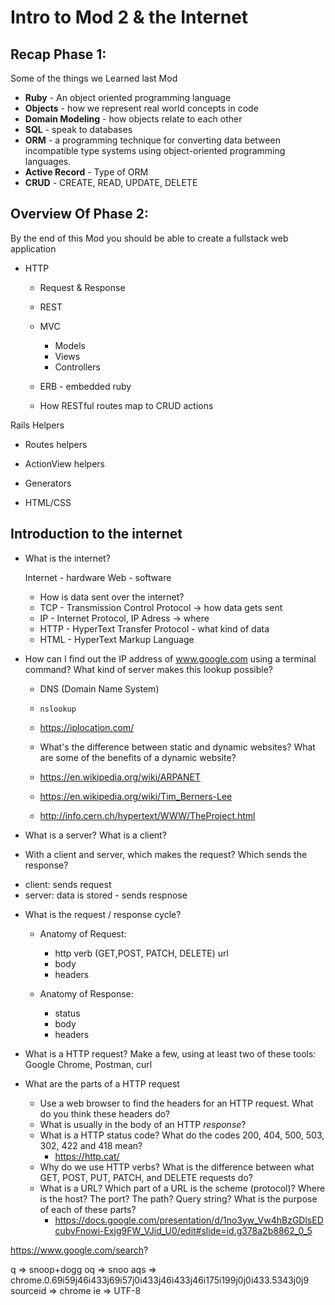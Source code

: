 # Intro to Mod 2 & the Internet


## Recap Phase 1:
Some of the things we Learned last Mod
* **Ruby** - An object oriented programming language
* **Objects** - how we represent real world concepts in code
* **Domain Modeling** - how objects relate to each other
* **SQL** - speak to databases
* **ORM** - a programming technique for converting data between incompatible type systems using object-oriented programming languages.
* **Active Record** - Type of ORM
* **CRUD** - CREATE, READ, UPDATE, DELETE




## Overview Of Phase 2:
By the end of this Mod you should be able to create a fullstack web application
* HTTP 
  * Request & Response
  * REST 

  * MVC
    - Models
    - Views
    - Controllers
  * ERB - embedded ruby
  * How RESTful routes map to CRUD actions 

Rails Helpers
  * Routes helpers
  * ActionView helpers
  * Generators

* HTML/CSS



## Introduction to the internet

* What is the internet?

  Internet - hardware
  Web - software


  * How is data sent over the internet?
  * TCP - Transmission Control Protocol -> how data gets sent
  * IP - Internet Protocol, IP Adress -> where
  * HTTP - HyperText Transfer Protocol - what kind of data
  * HTML - HyperText Markup Language

* How can I find out the IP address of www.google.com using a terminal command? What kind of server makes this lookup possible?
  * DNS (Domain Name System)
  * `nslookup`
  * https://iplocation.com/

  * What's the difference between static and dynamic websites? What are some of the benefits of a dynamic website?

  * https://en.wikipedia.org/wiki/ARPANET
  * https://en.wikipedia.org/wiki/Tim_Berners-Lee
  * http://info.cern.ch/hypertext/WWW/TheProject.html


* What is a server? What is a client?

* With a client and server, which makes the request? Which sends the response?

- client: sends request
- server: data is stored - sends respnose 

* What is the request / response cycle?
  - Anatomy of Request:
    - http verb (GET,POST, PATCH, DELETE) url
    - body
    - headers

  - Anatomy of Response:
    - status
    - body 
    - headers

  


* What is a HTTP request? Make a few, using at least two of these tools: Google Chrome, Postman, curl

* What are the parts of a HTTP request
  * Use a web browser to find the headers for an HTTP request. What do you think these headers do?
  * What is usually in the body of an HTTP _response_?
  * What is a HTTP status code? What do the codes 200, 404, 500, 503, 302, 422 and 418 mean?
    * https://http.cat/
  * Why do we use HTTP verbs? What is the difference between what GET, POST, PUT, PATCH, and DELETE requests do?
  * What is a URL? Which part of a URL is the scheme (protocol)? Where is the host? The port? The path? Query string?  What is the purpose of each of these parts? 
    * https://docs.google.com/presentation/d/1no3yw_Vw4hBzGDlsEDcubvFnowi-Exjg9FW_VJid_U0/edit#slide=id.g378a2b8862_0_5






https://www.google.com/search?

q => snoop+dogg
oq => snoo
aqs => chrome.0.69i59j46i433j69i57j0i433j46i433j46i175i199j0j0i433.5343j0j9
sourceid => chrome
ie => UTF-8